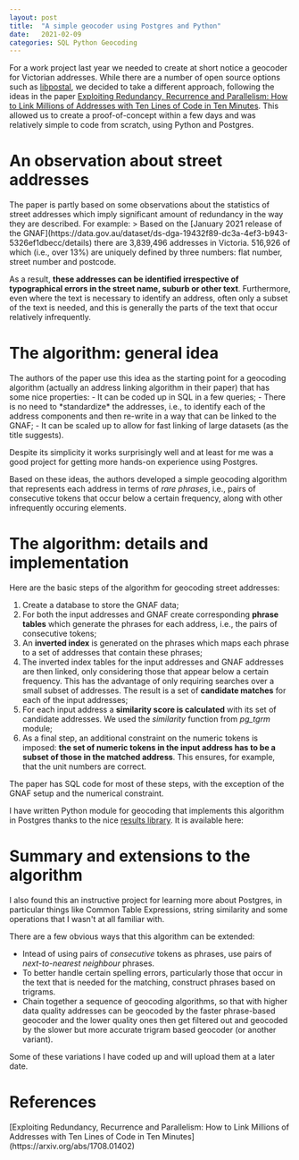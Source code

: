 ```yaml
---
layout: post
title:  "A simple geocoder using Postgres and Python"
date:   2021-02-09
categories: SQL Python Geocoding
---
```


For a work project last year we needed to create at short notice a geocoder for Victorian addresses. While there are a number of open source options such as [libpostal](https://github.com/openvenues/libpostal), we decided to take a different approach, following the ideas in the paper [Exploiting Redundancy, Recurrence and Parallelism: How to Link Millions of Addresses with Ten Lines of Code in Ten Minutes](https://arxiv.org/abs/1708.01402). This allowed us to create a proof-of-concept within a few days and was relatively simple to code from scratch, using Python and Postgres.

<h1>An observation about street addresses</h1>
The paper is partly based on some observations about the statistics of street addresses which imply significant amount of redundancy in the way they are described. For example:
> Based on the [January 2021 release of the GNAF](https://data.gov.au/dataset/ds-dga-19432f89-dc3a-4ef3-b943-5326ef1dbecc/details) there are 3,839,496 addresses in Victoria. 516,926 of which (i.e., over 13%) are uniquely defined by three numbers: flat number, street number and postcode. 

As a result, **these addresses can be identified irrespective of typographical errors in the street name, suburb or other text**. Furthermore, even where the text is necessary to identify an address, often only a subset of the text is needed, and this is generally the parts of the text that occur relatively infrequently.

<h1>The algorithm: general idea</h1>
The authors of the paper use this idea as the starting point for a geocoding algorithm (actually an address linking algorithm in their paper) that has some nice properties:
- It can be coded up in SQL in a few queries;
- There is no need to *standardize* the addresses, i.e., to identify each of the address components and then re-write in a way that can be linked to the GNAF;
- It can be scaled up to allow for fast linking of large datasets (as the title suggests).

Despite its simplicity it works surprisingly well and at least for me was a good project for getting more hands-on experience using Postgres. 

Based on these ideas, the authors developed a simple geocoding algorithm that represents each address in terms of *rare phrases*, i.e., pairs of consecutive tokens that occur below a certain frequency, along with other infrequently occuring elements. 

<h1>The algorithm: details and implementation</h1>

Here are the basic steps of the algorithm for geocoding street addresses:

1. Create a database to store the GNAF data;
2. For both the input addresses and GNAF create corresponding **phrase tables** which generate the phrases for each address, i.e., the pairs of consecutive tokens;
3. An **inverted index** is generated on the phrases which maps each phrase to a set of addresses that contain these phrases;
4. The inverted index tables for the input addresses and GNAF addresses are then linked, only considering those that appear below a certain frequency. This has the advantage of only requiring searches over a small subset of addresses. The result is a set of **candidate matches** for each of the input addresses;
5. For each input address a **similarity score is calculated** with its set of candidate addresses. We used the *similarity* function from *pg_tgrm* module;
6. As a final step, an additional constraint on the numeric tokens is imposed: **the set of numeric tokens in the input address has to be a subset of those in the matched address**. This ensures, for example, that the unit numbers are correct.

The paper has SQL code for most of these steps, with the exception of the GNAF setup and the numerical constraint.

I have written Python module for geocoding that implements this algorithm in Postgres thanks to the nice [results library](https://pypi.org/project/results/). It is available here:

<h1>Summary and extensions to the algorithm</h1>
I also found this an instructive project for learning more about Postgres, in particular things like Common Table Expressions, string similarity and some operations that I wasn't at all familiar with.

There are a few obvious ways that this algorithm can be extended:
- Intead of using pairs of *consecutive* tokens as phrases, use pairs of *next-to-nearest neighbour* phrases.
- To better handle certain spelling errors, particularly those that occur in the text that is needed for the matching, construct phrases based on trigrams.
- Chain together a sequence of geocoding algorithms, so that with higher data quality addresses can be geocoded by the faster phrase-based geocoder and the lower quality ones then get filtered out and geocoded by the slower but more accurate trigram based geocoder (or another variant).

Some of these variations I have coded up and will upload them at a later date.

<h1>References</h1>
[Exploiting Redundancy, Recurrence and Parallelism: How to Link Millions of Addresses with Ten Lines of Code in Ten Minutes](https://arxiv.org/abs/1708.01402)